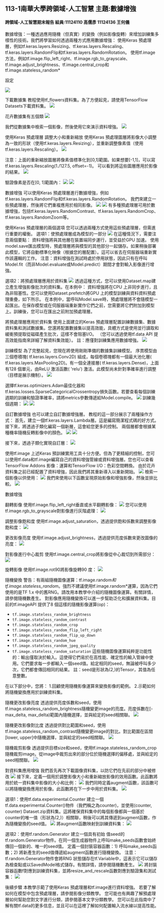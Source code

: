 113-1南華大學跨領域-人工智慧 主題:數據增強
--------------------------------------------------------------------
#### 跨領域-人工智慧期末報告 組員:11124110 高儒彥 11124136 王何儀

數據增強：一種透過應用隨機（但真實）的變換（例如影像旋轉）來增加訓練集多樣性的技術。我們將學習如何透過兩種方式應用數據增強：
使用Keras 預處理層，例如tf.keras.layers.Resizing、tf.keras.layers.Rescaling、tf.keras.layers.RandomFlip和tf.keras.layers.RandomRotation。
使用tf.image方法，例如tf.image.flip_left_right、tf.image.rgb_to_grayscale、tf.image.adjust_brightness、tf.image.central_crop和tf.image.stateless_random*

設定

![](001.png)

下載數據集
教程使用tf_flowers資料集。為了方便起見，請使用TensorFlow Datasets下載資料集。
![](002.png)

花卉數據集有五個類
![](003.png)

我們從數據集中檢索一個影像，然後使用它來演示資料增強。
![](004.png)

使用Keras 預處理層
調整大小和重新縮放
使用Keras 預處理圖層將影像大小調整為一致的形狀（使用tf.keras.layers.Resizing），並重新調整像素值（使用tf.keras.layers.Rescaling）。
![](005.png)

注意：上面的重新縮放圖層將像素值標準化到[0,1]範圍。如果想要[-1,1]，可以寫tf.keras.layers.Rescaling(1./127.5, offset=-1)。
可以看到將這些圖層應用於影像的結果。
![](006.png)

驗證像素是否在[0, 1]範圍內：
![](007.png)
![](008.png)

數據增強
可以使用Keras 預處理層進行數據增強，例如tf.keras.layers.RandomFlip和tf.keras.layers.RandomRotation。
我們來建立一些預處理層，然後將它們重複應用於相同影像。
![](009.png)
![](010.png)
有多種預處理層可用於數據增強，包括tf.keras.layers.RandomContrast、tf.keras.layers.RandomCrop、tf.keras.layers.RandomZoom等。

使用Keras 預處理層的兩個選項
您可以透過兩種方式使用這些預處理層，但需進行重要的權衡。
選項1：使預處理層成為模型的一部分
![](011.png)
在這種情況下，需要注意兩個要點：
資料增強將與其他層在裝置端同步運行，並受益於GPU 加速。
使用model.save匯出模型時，預處理層將與模型的其他部分一起儲存。如果稍後部署此模型，它將自動標準化映像（根據您的層配置）。這可以省去在伺服器端重新實作該邏輯的工作。
注意：資料增強在測試時處於停用狀態，因此只有在呼叫Model.fit（而非Model.evaluate或Model.predict）期間才會對輸入影像進行增強。

選項2：將預處理層應用於資料集
![](012.png)
透過這種方式，您可以使用Dataset.map建立產生增強影像批次的資料集。在本例中：
資料增強將在CPU 上非同步進行，且為非阻塞性。您可以使用Dataset.prefetch將GPU 上的模型訓練與資料資料預處理重疊，如下所示。
在本例中，當呼叫Model.save時，預處理層將不會隨模型一起匯出。在保存模型或在伺服器端重新實作它們之前，您需要將它們附加到模型上。訓練後，您可以在匯出之前附加預處理層。

將預處理層應用於資料集
使用上面建立的Keras 預處理層配置訓練數據集、數據資料集和測試數據集。您還將配置數據集以提高效能，具體方式是使用並行讀取和緩衝預提取從磁碟產生批次，這樣不會阻塞I/O。 （您可以透過使用tf.data API 提高效能指南來詳細了解資料集效能）。
註：應僅對訓練集應用數據增強。
![](013.png)

訓練模型
為了完整起見，您現在將使用剛剛準備的數據集訓練模型。
序貫模型由三個卷積塊( tf.keras.layers.Conv2D) 組成，每個卷積塊都有一個最大池化層( tf.keras.layers.MaxPooling2D)。有一個全連接層( tf.keras.layers.Dense)，上面有128 個單元，由ReLU 激活函數( 'relu') 激活。此模型尚未針對準確率進行調整（目標是展示機制）。
![](014.png)

選擇tf.keras.optimizers.Adam最佳化器和tf.keras.losses.SparseCategoricalCrossentropy損失函數。若要查看每個訓練週期的訓練和驗證準確率，請將metrics參數傳遞給Model.compile。
![](015.png)
訓練幾個週期：
![](016.png)
![](017.png)

自訂數據增強
也可以建立自訂數據增強層。
教程的這一部分展示了兩種操作方式：
首先，建立一個tf.keras.layers.Lambda層。這是編寫簡潔程式碼的好方式。
接下來，將透過子類化編寫一個新層，這會給您更多的控制。
兩個層都會根據某種機率隨機反轉影像中的顏色。
![](018.png)
![](019.png)

接下來，透過子類化實現自訂層：
![](020.png)

使用tf.image
上述Keras 預訓練實用工具十分方便。但為了更精細的控制，您可以使用tf.data和tf.image編寫自己的資料增強管線或資料增強層。您也可以查看TensorFlow Addons 影像：運算和TensorFlow I/O：色彩空間轉換。
由於花卉資料集之前已經配置了資料增強，因此我們將其重新導入以重新開始。
![](021.png)
檢索一個影像以供使用：
![](022.png)
我們來使用以下函數呈現原始影像和增強影像，然後並排比較。
![](023.png)

數據增強

翻轉影像
使用tf.image.flip_left_right垂直或水平翻轉影像：
![](024.png)
您可以使用tf.image.rgb_to_grayscale對影像進行灰階處理：
![](025.png)

調整影像飽和度
使用tf.image.adjust_saturation，透過提供飽和係數來調整影像飽和度：
![](026.png)

更改影像亮度
使用tf.image.adjust_brightness，透過提供亮度係數來更改圖像的亮度：
![](027.png)

對影像進行中心裁剪
使用tf.image.central_crop將影像從中心裁切到所需部分：
![](028.png)

旋轉影像
使用tf.image.rot90將影像旋轉90 度：
![](029.png)

隨機變換
警告：有兩組隨機圖像運算：tf.image.random*和tf.image.stateless_random*。強烈不建議使用tf.image.random*運算，因為它們使用的是TF 1.x 中的舊RNG。請改用本教學中介紹的隨機圖像運算。有關詳情，請參閱隨機數產生。
對影像應用隨機變換可以進一步幫助泛化和擴展資料集。目前的tf.imageAPI 提供了8 個這樣的隨機影像運算(op)：
- `tf.image.stateless_random_brightness`
- `tf.image.stateless_random_contrast`
- `tf.image.stateless_random_crop`
- `tf.image.stateless_random_flip_left_right`
- `tf.image.stateless_random_flip_up_down`
- `tf.image.stateless_random_hue`
- `tf.image.stateless_random_jpeg_quality`
- `tf.image.stateless_random_saturation`
這些隨機圖像運算純粹是功能性的：輸出僅取決於輸入。這使得它們易於在高性能、確定性的輸入管線中使用。它們要求每一步都輸入一個seed值。給定相同的seed，無論被呼叫多少次，它們都會傳回相同的結果。
註：seed是形狀為(2,)的Tensor，其值為任意整數。

在以下部分中，您將：
  1.回顧使用隨機影像運算來變換影像的範例。
  2.示範如何將隨機變換應用於訓練資料集。

隨機更改影像亮度
透過提供亮度係數和seed，使用tf.image.stateless_random_brightness隨機變更image的亮度。亮度係數在[-max_delta, max_delta)範圍內隨機選擇，並與給定的seed相關聯。
![](030.png)

隨機更改影像對比度
透過提供對比範圍和seed，使用tf.image.stateless_random_contrast隨機變更image的對比。對比範圍在區間[lower, upper]中隨機選擇，並與給定的seed相關聯。
![](031.png)

隨機裁剪影像
透過提供目標size和seed，使用tf.image.stateless_random_crop隨機裁剪image。從image中裁剪出來的部分位於隨機選擇的偏移處，並與給定的seed相關聯。
![](032.png)

對資料集應用增強
我們首先再次下載圖像資料集，以防它們在先前的部分中被修改
![](033.png)
接下來，定義一個用於調整影像大小和重新縮放影像的效用函數。此函數將用於統一資料集中影像的大小和比例：
![](034.png)
我們同時定義augment函數，該函數可以將隨機變換應用於影像。此函數將在下一步中用於資料集。
![](035.png)

選項1：使用tf.data.experimental.Counter
建立一個tf.data.experimental.Counter()物件（我們稱之為counter)，並使用(counter, counter) Dataset.zip資料集。這將確保資料集中的每個影像都與一個基於counter的唯一值（形狀為(2,)）相關聯，稍後可以將其傳遞到augment函數，作為隨機變換的seed值。
![](036.png)
將augment函數映射到訓練資料集：
![](037.png)

選項2：使用tf.random.Generator
建立一個具有初始 值seed的tf.random.Generator物件。在同一個生成器物件上呼叫make_seeds函數會始終傳回一個新的、唯一的seed值。
定義一個封裝容器函數：1) 呼叫make_seeds函數；2) 將新產生的seed值傳遞給augment函數進行隨機變換。
注意：tf.random.Generator物件會將RNG 狀態儲存在tf.Variable中，這表示它可以儲存為檢查點或以SavedModel格式儲存。有關詳情，請參閱隨機數產生。
![](038.png)
將封裝容器函數f對應到訓練資料集，並將resize_and_rescale函數對應到驗證集和測試集：
![](039.png)

後續步驟
本教學示範了使用Keras 預處理層和tf.image進行資料增強。
若要了解如何在模型中包含預處理層，請參閱影像分類教學。
您可能也有興趣了解預處理層如何幫助您對文字進行分類，請參閱基本文字分類教學。
您可以在此指南中了解有關tf.data的更多信息，並且可以在這裡了解如何配置輸入流水線以提高性能。
